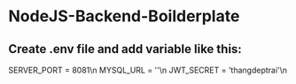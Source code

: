 # NodeJS-Backend-Boilderplate

## Create .env file and add variable like this:

SERVER_PORT = 8081\n
MYSQL_URL = ''\n
JWT_SECRET = 'thangdeptrai'\n
